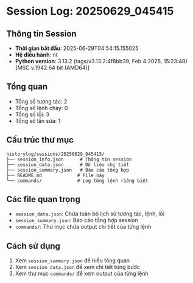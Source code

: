 # Session Log: 20250629_045415

## Thông tin Session
- **Thời gian bắt đầu**: 2025-06-29T04:54:15.155025
- **Hệ điều hành**: nt
- **Python version**: 3.13.2 (tags/v3.13.2:4f8bb39, Feb  4 2025, 15:23:48) [MSC v.1942 64 bit (AMD64)]

## Tổng quan
- Tổng số tương tác: 2
- Tổng số lệnh chạy: 0
- Tổng số lỗi: 3
- Tổng số lần sửa: 1

## Cấu trúc thư mục
```
historylog/sessions/20250629_045415/
├── session_info.json      # Thông tin session
├── session_data.json      # Dữ liệu chi tiết
├── session_summary.json   # Báo cáo tổng hợp
├── README.md             # File này
└── commands/             # Log từng lệnh riêng biệt
```

## Các file quan trọng
- `session_data.json`: Chứa toàn bộ lịch sử tương tác, lệnh, lỗi
- `session_summary.json`: Báo cáo tổng hợp session
- `commands/`: Thư mục chứa output chi tiết của từng lệnh

## Cách sử dụng
1. Xem `session_summary.json` để hiểu tổng quan
2. Xem `session_data.json` để xem chi tiết từng bước
3. Xem thư mục `commands/` để xem output của từng lệnh
